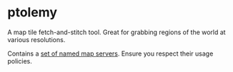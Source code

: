 # ptolemy

A map tile fetch-and-stitch tool. Great for grabbing regions of the world at various resolutions.

Contains a [set of named map servers](https://wiki.openstreetmap.org/wiki/Tile_servers). Ensure you respect their usage policies.

